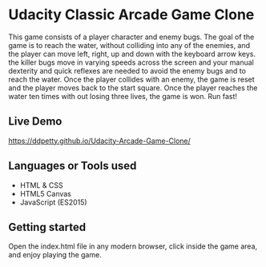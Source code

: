 # Udacity Classic Arcade Game Clone


 This game consists of a player character and enemy bugs. The goal of the game is to reach the water, without colliding into any of the enemies, and the player can move left, right, up and down with the keyboard arrow keys. the killer bugs move in varying speeds across the screen and your manual dexterity and quick reflexes are needed to avoid the enemy bugs and to reach the water. Once the player collides with an enemy, the game is reset and the player moves back to the start square. Once the player reaches the water ten times with out losing three lives, the game is won. Run fast!

 ## Live Demo

https://ddpetty.github.io/Udacity-Arcade-Game-Clone/

 ## Languages or Tools used

* HTML & CSS
* HTML5 Canvas
* JavaScript (ES2015)

## Getting started
Open the index.html file in any modern browser, click inside the game area, and enjoy playing the game.

 

 



